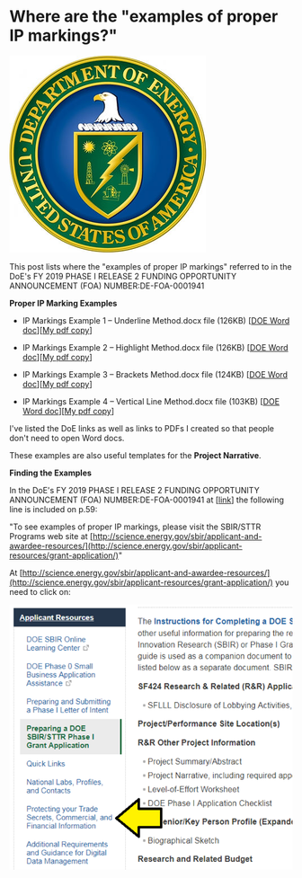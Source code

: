 # Where are the "examples of proper IP markings?"

![department_of_energy_seal_1](department_of_energy_seal_1.jpg)

This post lists where the "examples of proper IP markings" referred to in the DoE's FY 2019 PHASE I RELEASE 2 FUNDING OPPORTUNITY ANNOUNCEMENT (FOA) NUMBER:DE-FOA-0001941

**Proper IP Marking Examples**

-   IP Markings Example 1 – Underline Method.docx file (126KB) [[DOE Word doc](http://science.energy.gov/~/media/sbir/word/IP-DOE_Example_Underline_03-10-16.docx)\]\[[My pdf copy](IP-DOE_Example_Underline_03-10-16.pdf)]
    
-   IP Markings Example 2 – Highlight Method.docx file (126KB) [[DOE Word doc](http://science.energy.gov/~/media/sbir/word/IP-DOE_Example_Highlights_03-10-16.docx)\]\[[My pdf copy](IP-DOE_Example_Highlights_03-10-16.pdf)]
    
-   IP Markings Example 3 – Brackets Method.docx file (124KB) [[DOE Word doc](http://science.energy.gov/~/media/sbir/word/IP-DOE_Example_Brackets_03-03-16.docx)\][[My pdf copy](IP-DOE_Example_Brackets_03-03-16.pdf)]
    
-   IP Markings Example 4 – Vertical Line Method.docx file (103KB) [[DOE Word doc](http://science.energy.gov/~/media/sbir/word/IP-DOE_Example_Vertical_08-30-16.docx)\][[My pdf copy]([IP-DOE_Example_Vertical_08-30-16.pdf](IP-DOE_Example_Vertical_08-30-16.pdf))\]
    

I've listed the DoE links as well as links to PDFs I created so that people don't need to open Word docs.

These examples are also useful templates for the **Project Narrative**.

**Finding the Examples**

In the DoE's FY 2019 PHASE I RELEASE 2 FUNDING OPPORTUNITY ANNOUNCEMENT (FOA) NUMBER:DE-FOA-0001941 at [[link](http://science.energy.gov/~/media/grants/pdf/foas/2019/SC_FOA_0001941.pdf)\] the following line is included on p.59:

"To see examples of proper IP markings, please visit the SBIR/STTR Programs web site at [http://science.energy.gov/sbir/applicant-and-awardee-resources/](http://science.energy.gov/sbir/applicant-resources/grant-application/)"

At [http://science.energy.gov/sbir/applicant-and-awardee-resources/](http://science.energy.gov/sbir/applicant-resources/grant-application/) you need to click on:

![protecting_trade_secrets_link_2](protecting_trade_secrets_link_2.png)
